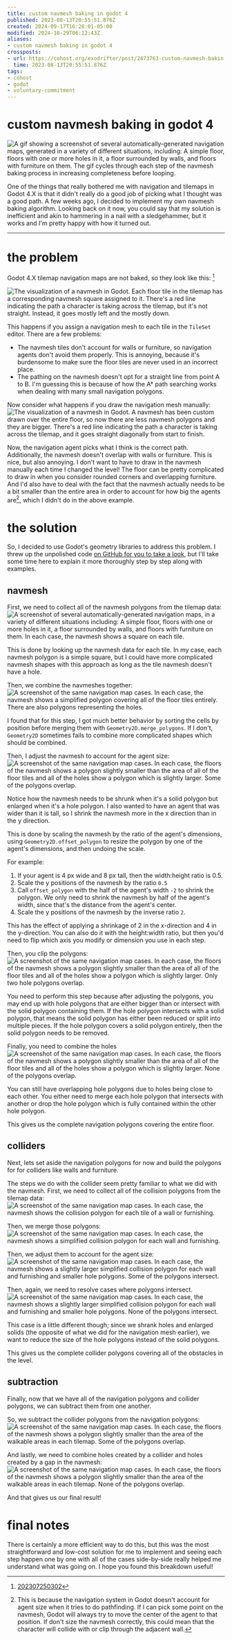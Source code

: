 ```yaml
---
title: custom navmesh baking in godot 4
published: 2023-08-13T20:55:51.876Z
created: 2024-09-17T16:28:01-05:00
modified: 2024-10-29T06:12:43Z
aliases:
- custom navmesh baking in godot 4
crossposts:
- url: https://cohost.org/exodrifter/post/2473763-custom-navmesh-bakin
  time: 2023-08-13T20:55:51.876Z
tags:
- cohost
- godot
- voluntary-commitment
---
```


# custom navmesh baking in godot 4

![A gif showing a screenshot of several automatically-generated navigation maps, generated in a variety of different situations, including: A simple floor, floors with one or more holes in it, a floor surrounded by walls, and floors with furniture on them. The gif cycles through each step of the navmesh baking process in increasing completeness before looping.](20230813205551-navmesh-baking.gif)

One of the things that really bothered me with navigation and tilemaps in Godot 4.X is that it didn't really do a good job of picking what I thought was a good path. A few weeks ago, I decided to implement my own navmesh baking algorithm. Looking back on it now, you could say that my solution is inefficient and akin to hammering in a nail with a sledgehammer, but it works and I'm pretty happy with how it turned out.

---

# the problem

Godot 4.X tilemap navigation maps are not baked, so they look like this: [^2]

![The visualization of a navmesh in Godot. Each floor tile in the tilemap has a corresponding navmesh square assigned to it. There's a red line indicating the path a character is taking across the tilemap, but it's not straight. Instead, it goes mostly left and the mostly down.](20230813205551-automatic-navmesh.png)

This happens if you assign a navigation mesh to each tile in the `TileSet` editor. There are a few problems:
- The navmesh tiles don't account for walls or furniture, so navigation agents don't avoid them properly. This is annoying, because it's burdensome to make sure the floor tiles are never used in an incorrect place.
- The pathing on the navmesh doesn't opt for a straight line from point A to B. I'm guessing this is because of how the A* path searching works when dealing with many small navigation polygons.

Now consider what happens if you draw the navigation mesh manually:
![The visualization of a navmesh in Godot. A navmesh has been custom drawn over the entire floor, so now there are less navmesh polygons and they are bigger. There's a red line indicating the path a character is taking across the tilemap, and it goes straight diagonally from start to finish.](20230813205551-custom-navmesh.png)

Now, the navigation agent picks what I think is the correct path. Additionally, the navmesh doesn't overlap with walls or furniture. This is nice, but also annoying. I don't want to have to draw in the navmesh manually each time I changed the level! The floor can be pretty complicated to draw in when you consider rounded corners and overlapping furniture. And I'd also have to deal with the fact that the navmesh actually needs to be a bit smaller than the entire area in order to account for how big the agents are[^1], which I didn't do in the above example.

# the solution

So, I decided to use Godot's geometry libraries to address this problem. I threw up the unpolished code [on GitHub for you to take a look](https://gist.github.com/exodrifter/626d2c83bdac4a7dcb3d208727b40585), but I'll take some time here to explain it more thoroughly step by step along with examples.

## navmesh

First, we need to collect all of the navmesh polygons from the tilemap data:
![A screenshot of several automatically-generated navigation maps, in a variety of different situations including: A simple floor, floors with one or more holes in it, a floor surrounded by walls, and floors with furniture on them. In each case, the navmesh shows a square on each tile.](20230813205551-nav-collected.png)

This is done by looking up the navmesh data for each tile. In my case, each navmesh polygon is a simple square, but I could have more complicated navmesh shapes with this approach as long as the tile navmesh doesn't have a hole.

Then, we combine the navmeshes together:
![A screenshot of the same navigation map cases. In each case, the navmesh shows a simplified polygon covering all of the floor tiles entirely. There are also polygons representing the holes.](20230813205551-nav-merged.png)

I found that for this step, I got much better behavior by sorting the cells by position before merging them with `Geometry2D.merge_polygons`. If I don't, `Geometry2D` sometimes fails to combine more complicated shapes which should be combined.

Then, I adjust the navmesh to account for the agent size:
![A screenshot of the same navigation map cases. In each case, the floors of the navmesh shows a polygon slightly smaller than the area of all of the floor tiles and all of the holes show a polygon which is slightly larger. Some of the polygons overlap.](20230813205551-nav-adjusted.png)

Notice how the navmesh needs to be shrunk when it's a solid polygon but enlarged when it's a hole polygon. I also wanted to have an agent that was wider than it is tall, so I shrink the navmesh more in the x direction than in the y direction.

This is done by scaling the navmesh by the ratio of the agent's dimensions, using `Geometry2D.offset_polygon` to resize the polygon by one of the agent's dimensions, and then undoing the scale.

For example:
1. If your agent is 4 px wide and 8 px tall, then the width:height ratio is 0.5.
2. Scale the y positions of the navmesh by the ratio `0.5`
3. Call `offset_polygon` with the half of the agent's width `-2` to shrink the polygon. We only need to shrink the navmesh by half of the agent's width, since that's the distance from the agent's center.
4. Scale the y positions of the navmesh by the inverse ratio `2`.

This has the effect of applying a shrinkage of 2 in the x-direction and 4 in the y-direction. You can also do it with the height:width ratio, but then you'd need to flip which axis you modify or dimension you use in each step.

Then, you clip the polygons:
![A screenshot of the same navigation map cases. In each case, the floors of the navmesh shows a polygon slightly smaller than the area of all of the floor tiles and all of the holes show a polygon which is slightly larger. Only two hole polygons overlap.](20230813205551-nav-clipped.png)

You need to perform this step because after adjusting the polygons, you may end up with hole polygons that are either bigger than or intersect with the solid polygon containing them. If the hole polygon intersects with a solid polygon, that means the solid polygon has either been reduced or split into multiple pieces. If the hole polygon covers a solid polygon entirely, then the solid polygon needs to be removed.

Finally, you need to combine the holes
![A screenshot of the same navigation map cases. In each case, the floors of the navmesh shows a polygon slightly smaller than the area of all of the floor tiles and all of the holes show a polygon which is slightly larger. None of the polygons overlap.](20230813205551-nav-merged-holes.png)

You can still have overlapping hole polygons due to holes being close to each other. You either need to merge each hole polygon that intersects with another or drop the hole polygon which is fully contained within the other hole polygon.

This gives us the complete navigation polygons covering the entire floor.

## colliders

Next, lets set aside the navigation polygons for now and build the polygons for for colliders like walls and furniture.

The steps we do with the collider seem pretty familiar to what we did with the navmesh. First, we need to collect all of the collision polygons from the tilemap data:
![A screenshot of the same navigation map cases. In each case, the navmesh shows the collision polygon for each tile of a wall or furnishing.](20230813205551-colliders-collected.png)

Then, we merge those polygons:
![A screenshot of the same navigation map cases. In each case, the navmesh shows a simplified collision polygon for each wall and furnishing.](20230813205551-colliders-merged.png)

Then, we adjust them to account for the agent size:
![A screenshot of the same navigation map cases. In each case, the navmesh shows a slightly larger simplified collision polygon for each wall and furnishing and smaller hole polygons. Some of the polygons intersect.](20230813205551-colliders-adjusted.png)

Then, again, we need to resolve cases where polygons intersect.
![A screenshot of the same navigation map cases. In each case, the navmesh shows a slightly larger simplified collision polygon for each wall and furnishing and smaller hole polygons. None of the polygons intersect.](20230813205551-collider-holes-reduced.png)

This case is a little different though; since we shrank holes and enlarged solids (the opposite of what we did for the navigation mesh earlier), we want to reduce the size of the hole polygons instead of the solid polygons.

This gives us the complete collider polygons covering all of the obstacles in the level.

## subtraction

Finally, now that we have all of the navigation polygons and collider polygons, we can subtract them from one another.

So, we subtract the collider polygons from the navigation polygons:
![A screenshot of the same navigation map cases. In each case, the floors of the navmesh shows a polygon slightly smaller than the area of the walkable areas in each tilemap. Some of the polygons overlap.](20230813205551-collider-subtraction.png)

And lastly, we need to combine holes created by a collider and holes created by a gap in the navmesh:
![A screenshot of the same navigation map cases. In each case, the floors of the navmesh shows a polygon slightly smaller than the area of the walkable areas in each tilemap. None of the polygons overlap.](20230813205551-collider-holes-merged.png)

And that gives us our final result!

# final notes

There is certainly a more efficient way to do this, but this was the most straightforward and low-cost solution for me to implement and seeing each step happen one by one with all of the cases side-by-side really helped me understand what was going on. I hope you found this breakdown useful!

[^1]: This is because the navigation system in Godot doesn't account for agent size when it tries to do pathfinding. If I can pick some point on the navmesh, Godot will always try to move the center of the agent to that position. If don't size the navmesh correctly, this could mean that the character will collide with or clip through the adjacent wall.
[^2]: [202307250302](../entries/202307250302.md)
